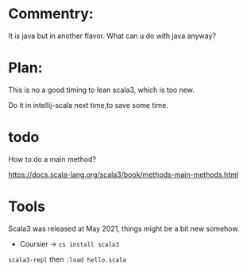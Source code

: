 # Commentry:

It is java but in another flavor. What can u do with java anyway?


# Plan:

This is no a good timing to lean scala3, which is too new.

Do it in intellij-scala next time,to save some time.


# todo

How to do a main method?

https://docs.scala-lang.org/scala3/book/methods-main-methods.html

# Tools

Scala3 was released at May 2021, things might be a bit new somehow.

+ Coursier -> `cs install scala3`

`scala3-repl` then `:load hello.scala`

